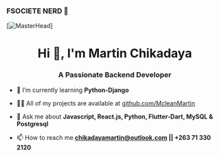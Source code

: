 ### FSOCIETE NERD 👋

[![MasterHead]([https://miro.medium.com/max/1360/1*IRGHmiGsa16stedQvIaZfw.gif](https://www.google.com/url?sa=i&url=https%3A%2F%2Fnoclinks.net%2Fsoftware-page.html&psig=AOvVaw2KzQrocOPuKM0lQqnTH2k-&ust=1689841572740000&source=images&cd=vfe&opi=89978449&ved=0CBEQjRxqFwoTCKiq_MusmoADFQAAAAAdAAAAABAE))]
<h1 align="center">Hi 👋, I'm Martin Chikadaya</h1>
<h3 align="center">A Passionate Backend Developer</h3>

- 🌱 I’m currently learning **Python-Django**

- 👨‍💻 All of my projects are available at [github.com/McleanMartin](github.com/McleanMartin)

- 💬 Ask me about **Javascript, React.js, Python, Flutter-Dart, MySQL & Postgresql**

- 📫 How to reach me **chikadayamartin@outlook.com || +263 71 330 2120**






